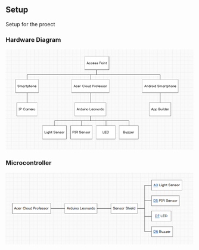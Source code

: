 ## Setup

Setup for the proect

### Hardware Diagram

![Image of proeject setup](https://github.com/mitlive/setup/blob/master/src/img/msconfig1.PNG)


### Microcontroller

![Image of microcontroller setup](https://github.com/mitlive/setup/blob/master/src/img/mcsetup.PNG)
